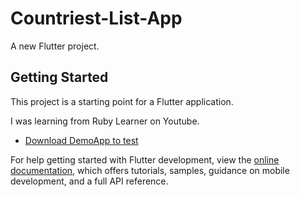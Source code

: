 # Countriest-List-App


A new Flutter project.

## Getting Started

This project is a starting point for a Flutter application.

I was learning from Ruby Learner on Youtube.

- [Download DemoApp to test](https://github.com/hellokaungmyat/Countriest-List-App/raw/main/app-release.apk)


For help getting started with Flutter development, view the
[online documentation](https://docs.flutter.dev/), which offers tutorials,
samples, guidance on mobile development, and a full API reference.
